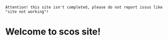 `Attention!
this site isn't completed, please do not report issus like "site not working"!
`
# Welcome to scos site!

